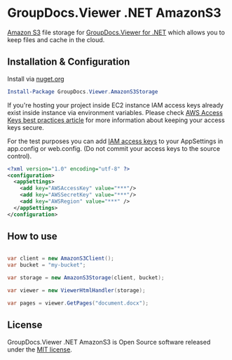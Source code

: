 # GroupDocs.Viewer .NET AmazonS3

[Amazon S3](https://aws.amazon.com/s3/) file storage for [GroupDocs.Viewer for .NET](https://www.nuget.org/packages/groupdocs.viewer)
 which allows you to keep files and cache in the cloud. 

## Installation & Configuration

Install via [nuget.org](http://nuget.org)

```powershell
Install-Package GroupDocs.Viewer.AmazonS3Storage
```

If you're hosting your project inside EC2 instance IAM access keys already exist inside instance via environment variables.
Please check [AWS Access Keys best practices article](http://docs.aws.amazon.com/general/latest/gr/aws-access-keys-best-practices.html) for more 
information about keeping your access keys secure. 

For the test purposes you can add [IAM access keys](http://docs.aws.amazon.com/IAM/latest/UserGuide/ManagingCredentials.html) to your AppSettings in app.config or web.config.
(Do not commit your access keys to the source control).

```xml
<?xml version="1.0" encoding="utf-8" ?>
<configuration>
  <appSettings>
    <add key="AWSAccessKey" value="***"/>
    <add key="AWSSecretKey" value="***"/>
    <add key="AWSRegion" value="***" />
  </appSettings>
</configuration>
```

## How to use

```csharp

var client = new AmazonS3Client();
var bucket = "my-bucket";

var storage = new AmazonS3Storage(client, bucket);

var viewer = new ViewerHtmlHandler(storage);

var pages = viewer.GetPages("document.docx");
```

## License

GroupDocs.Viewer .NET AmazonS3 is Open Source software released under the [MIT license](https://github.com/harumburum/groupdocs-viewer-net-amazons3/blob/master/LICENSE.md).